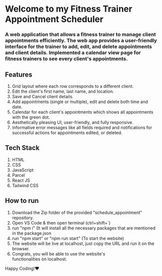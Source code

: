# Welcome to my Fitness Trainer Appointment Scheduler
### A web application that allows a fitness trainer to manage client appointments efficiently. The web app provides a user-friendly interface for the trainer to add, edit, and delete appointments and client details. Implemented a calendar view page for fitness trainers to see every client's appointments.

## Features
1) Grid layout where each row corresponds to a different client.
2) Edit the client's first name, last name, and location.
3) Save and Cancel client details.
4) Add appointments (single or multiple), edit and delete both time and date.
5) Calendar for each client's appointments which shows all appointments with the green dot.
6) Aesthetically pleasing UI, user-friendly, and fully responsive.
6) Informative error messages like all fields required and notifications for successful actions for appointments edited, or deleted.

## Tech Stack
1) HTML
2) CSS
3) JavaScript
4) Parcel
5) React JS
6) Tailwind CSS

## How to run
1) Download the Zip folder of the provided "schedule_appointment" repository.
2) Open VS Code & then open terminal (ctrl+shift+`)
3) run "npm i" (It will install all the necessary packages that are mentioned in the package.json
4) run "npm start" or "npm run start" (To start the website)
6) The website will be live at localhost, just copy the URL and run it on the browser.
7) Congrats, you will be able to use the website's functionalities on localhost.

Happy Coding!❤
